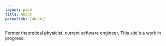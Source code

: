 ```yaml
---
layout: page
title: About
permalink: /about/
---
```


Former theoretical physicist, current software engineer. This site's a work in progress.

